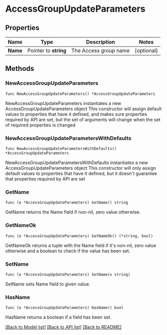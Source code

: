 # AccessGroupUpdateParameters

## Properties

Name | Type | Description | Notes
------------ | ------------- | ------------- | -------------
**Name** | Pointer to **string** | The Access group name | [optional] 

## Methods

### NewAccessGroupUpdateParameters

`func NewAccessGroupUpdateParameters() *AccessGroupUpdateParameters`

NewAccessGroupUpdateParameters instantiates a new AccessGroupUpdateParameters object
This constructor will assign default values to properties that have it defined,
and makes sure properties required by API are set, but the set of arguments
will change when the set of required properties is changed

### NewAccessGroupUpdateParametersWithDefaults

`func NewAccessGroupUpdateParametersWithDefaults() *AccessGroupUpdateParameters`

NewAccessGroupUpdateParametersWithDefaults instantiates a new AccessGroupUpdateParameters object
This constructor will only assign default values to properties that have it defined,
but it doesn't guarantee that properties required by API are set

### GetName

`func (o *AccessGroupUpdateParameters) GetName() string`

GetName returns the Name field if non-nil, zero value otherwise.

### GetNameOk

`func (o *AccessGroupUpdateParameters) GetNameOk() (*string, bool)`

GetNameOk returns a tuple with the Name field if it's non-nil, zero value otherwise
and a boolean to check if the value has been set.

### SetName

`func (o *AccessGroupUpdateParameters) SetName(v string)`

SetName sets Name field to given value.

### HasName

`func (o *AccessGroupUpdateParameters) HasName() bool`

HasName returns a boolean if a field has been set.


[[Back to Model list]](../README.md#documentation-for-models) [[Back to API list]](../README.md#documentation-for-api-endpoints) [[Back to README]](../README.md)


